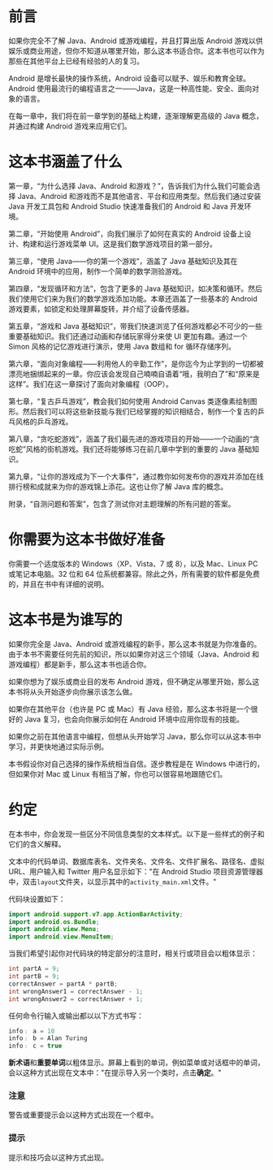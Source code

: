 # 前言

如果你完全不了解 Java、Android 或游戏编程，并且打算出版 Android 游戏以供娱乐或商业用途，但你不知道从哪里开始，那么这本书适合你。这本书也可以作为那些在其他平台上已经有经验的人的复习。

Android 是增长最快的操作系统，Android 设备可以赋予、娱乐和教育全球。Android 使用最流行的编程语言之一——Java，这是一种高性能、安全、面向对象的语言。

在每一章中，我们将在前一章学到的基础上构建，逐渐理解更高级的 Java 概念，并通过构建 Android 游戏来应用它们。

# 这本书涵盖了什么

第一章，“为什么选择 Java、Android 和游戏？”，告诉我们为什么我们可能会选择 Java、Android 和游戏而不是其他语言、平台和应用类型。然后我们通过安装 Java 开发工具包和 Android Studio 快速准备我们的 Android 和 Java 开发环境。

第二章，“开始使用 Android”，向我们展示了如何在真实的 Android 设备上设计、构建和运行游戏菜单 UI。这是我们数学游戏项目的第一部分。

第三章，“使用 Java——你的第一个游戏”，涵盖了 Java 基础知识及其在 Android 环境中的应用，制作一个简单的数学测验游戏。

第四章，“发现循环和方法”，包含了更多的 Java 基础知识，如决策和循环。然后我们使用它们来为我们的数学游戏添加功能。本章还涵盖了一些基本的 Android 游戏要素，如锁定和处理屏幕旋转，并介绍了设备传感器。

第五章，“游戏和 Java 基础知识”，带我们快速浏览了任何游戏都必不可少的一些重要基础知识。我们还通过动画和存储玩家得分来使 UI 更加有趣。通过一个 Simon 风格的记忆游戏进行演示，使用 Java 数组和 for 循环存储序列。

第六章，“面向对象编程——利用他人的辛勤工作”，是你迄今为止学到的一切都被漂亮地捆绑起来的一章。你应该会发现自己喃喃自语着“哦，我明白了”和“原来是这样”。我们在这一章探讨了面向对象编程（OOP）。

第七章，“复古乒乓游戏”，教会我们如何使用 Android Canvas 类逐像素绘制图形。然后我们可以将这些新技能与我们已经掌握的知识相结合，制作一个复古的乒乓风格的乒乓游戏。

第八章，“贪吃蛇游戏”，涵盖了我们最先进的游戏项目的开始——一个动画的“贪吃蛇”风格的街机游戏。我们还将能够练习在前几章中学到的重要的 Java 基础知识。

第九章，“让你的游戏成为下一个大事件”，通过教你如何发布你的游戏并添加在线排行榜和成就来为你的游戏锦上添花。这也让你了解 Java 库的概念。

附录，“自测问题和答案”，包含了测试你对主题理解的所有问题的答案。

# 你需要为这本书做好准备

你需要一个适度版本的 Windows（XP、Vista、7 或 8），以及 Mac、Linux PC 或笔记本电脑。32 位和 64 位系统都兼容。除此之外，所有需要的软件都是免费的，并且在书中有详细的说明。

# 这本书是为谁写的

如果你完全是 Java、Android 或游戏编程的新手，那么这本书就是为你准备的。由于本书不需要任何先前的知识，所以如果你对这三个领域（Java、Android 和游戏编程）都是新手，那么这本书也适合你。

如果你想为了娱乐或商业目的发布 Android 游戏，但不确定从哪里开始，那么这本书将从头开始逐步向你展示该怎么做。

如果你在其他平台（也许是 PC 或 Mac）有 Java 经验，那么这本书将是一个很好的 Java 复习，也会向你展示如何在 Android 环境中应用你现有的技能。

如果你之前在其他语言中编程，但想从头开始学习 Java，那么你可以从这本书中学习，并更快地通过实际示例。

本书假设你对自己选择的操作系统相当自信。逐步教程是在 Windows 中进行的，但如果你对 Mac 或 Linux 有相当了解，你也可以很容易地跟随它们。

# 约定

在本书中，你会发现一些区分不同信息类型的文本样式。以下是一些样式的例子和它们的含义解释。

文本中的代码单词、数据库表名、文件夹名、文件名、文件扩展名、路径名、虚拟 URL、用户输入和 Twitter 用户名显示如下："在 Android Studio 项目资源管理器中，双击`layout`文件夹，以显示其中的`activity_main.xml`文件。"

代码块设置如下：

```java
import android.support.v7.app.ActionBarActivity;
import android.os.Bundle;
import android.view.Menu;
import android.view.MenuItem;
```

当我们希望引起你对代码块的特定部分的注意时，相关行或项目会以粗体显示：

```java
int partA = 9;
int partB = 9;
correctAnswer = partA * partB;
int wrongAnswer1 = correctAnswer - 1;
int wrongAnswer2 = correctAnswer + 1;
```

任何命令行输入或输出都以以下方式书写：

```java
info﹕ a = 10
info﹕ b = Alan Turing
info﹕ c = true

```

**新术语**和**重要单词**以粗体显示。屏幕上看到的单词，例如菜单或对话框中的单词，会以这种方式出现在文本中："在提示导入另一个类时，点击**确定**。"

### 注意

警告或重要提示会以这种方式出现在一个框中。

### 提示

提示和技巧会以这种方式出现。
